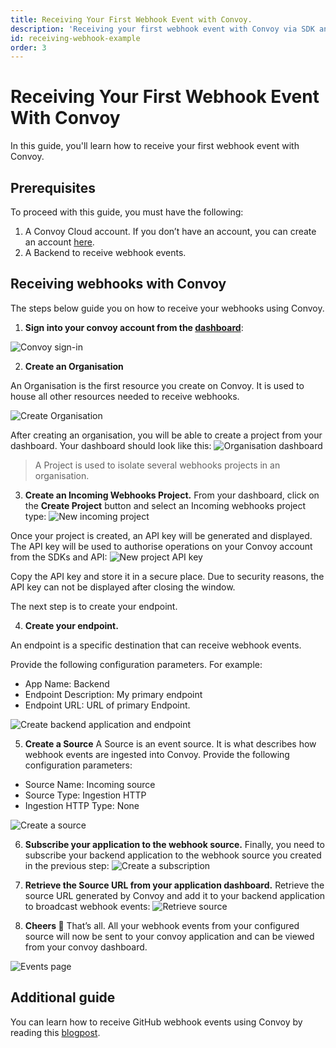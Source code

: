 ```yaml
---
title: Receiving Your First Webhook Event with Convoy.
description: 'Receiving your first webhook event with Convoy via SDK and API'
id: receiving-webhook-example
order: 3
---
```


# Receiving Your First Webhook Event With Convoy

In this guide, you'll learn how to receive your first webhook event with Convoy.
## Prerequisites
To proceed with this guide, you must have the following:
1. A Convoy Cloud account. If you don’t have an account, you can create an account [here](https://dashboard.getconvoy.io).
2. A Backend to receive webhook events.

## Receiving webhooks with Convoy
The steps below guide you on how to receive your webhooks using Convoy.

1. **Sign into your convoy account from the [dashboard](https://dashboard.getconvoy.io)**:

![Convoy sign-in](/docs-assets/dashboard-login.png)

2. **Create an Organisation**
    
An Organisation is the first resource you create on Convoy. It is used to house all other resources needed to receive webhooks.

![Create Organisation](/docs-assets/create-org-dashboard.png)

After creating an organisation, you will be able to create a project from your dashboard. Your dashboard should look like this:
![Organisation dashboard](/docs-assets/org-dashboard.png)

> A Project is used to isolate several webhooks projects in an organisation.

3. **Create an Incoming Webhooks Project.**
From your dashboard, click on the **Create Project** button and select an Incoming webhooks project type:
![New incoming project](/docs-assets/in-and-out-projects.png)

Once your project is created, an API key will be generated and displayed. The API key will be used to authorise operations on your Convoy account from the SDKs and API:
![New project API key](/docs-assets/project-api-key.png)

Copy the API key and store it in a secure place. Due to security reasons, the API key can not be displayed after closing the window.

The next step is to create your endpoint.

4. **Create your endpoint.** 
    
An endpoint is a specific destination that can receive webhook events. 

Provide the following configuration parameters. For example:
- App Name: Backend
- Endpoint Description: My primary endpoint
- Endpoint URL: URL of primary Endpoint.

![Create backend application and endpoint](/docs-assets/create-endpoint.png)

5. **Create a Source**
A Source is an event source. It is what describes how webhook events are ingested into Convoy. Provide the following configuration parameters:
- Source Name: Incoming source
- Source Type: Ingestion HTTP
- Ingestion HTTP Type: None

![Create a source](/docs-assets/create-new-source.png)

6. **Subscribe your application to the webhook source.**
Finally, you need to subscribe  your backend application to the webhook source you created in the previous step:
![Create a subscription](/docs-assets/create-subscription.png)

7. **Retrieve the Source URL from your application dashboard.**
Retrieve the source URL generated by Convoy and add it to your backend application to broadcast webhook events:
![Retrieve source](/docs-assets/retrieve-source.png)

8. **Cheers 🎉**
That’s all. All your webhook events from your configured source will now be sent to your convoy application and can be viewed from your convoy dashboard.

![Events page](/docs-assets/events-page.png)

## Additional guide

You can learn how to receive GitHub webhook events using Convoy by reading this [blogpost](https://getconvoy.io/blog/receiving-wehbook-events-from-github-with-convoy).
